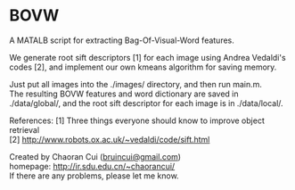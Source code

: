 BOVW
====

A MATALB script for extracting Bag-Of-Visual-Word features.

We generate root sift descriptors [1] for each image using Andrea Vedaldi's codes [2], and implement our own kmeans algorithm for saving memory.

Just put all images into the ./images/ directory, and then run main.m.  
The resulting BOVW features and word dictionary are saved in ./data/global/, and the root sift descriptor for each image is in ./data/local/.

References:
[1] Three things everyone should know to improve object retrieval  
[2] http://www.robots.ox.ac.uk/~vedaldi/code/sift.html

Created by Chaoran Cui (bruincui@gmail.com)  
homepage: http://ir.sdu.edu.cn/~chaorancui/  
If there are any problems, please let me know.


